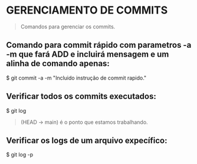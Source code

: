 # GERENCIAMENTO DE COMMITS
> Comandos para gerenciar os commits.

## Comando para commit rápido com parametros -a -m que fará ADD e incluirá mensagem e um alinha de comando apenas:
$ git commit -a -m "Incluido instrução de commit rapido."

## Verificar todos os commits executados:
$ git log
> (HEAD -> main) é o ponto que estamos trabalhando.

## Verificar os logs de um arquivo expecífico:
$ git log -p <nome arquivo>





